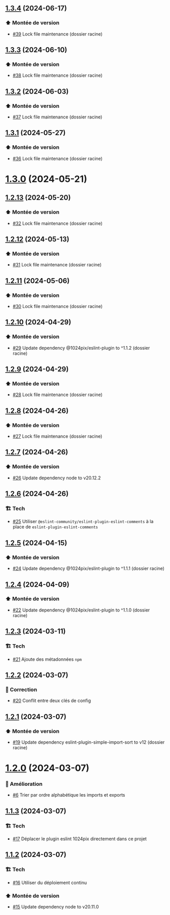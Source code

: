 ## [1.3.4](https://github.com/1024pix/eslint-config/compare/v1.3.3...v1.3.4) (2024-06-17)

### :arrow_up: Montée de version

- [#39](https://github.com/1024pix/eslint-config/pull/39) Lock file maintenance (dossier racine)

## [1.3.3](https://github.com/1024pix/eslint-config/compare/v1.3.2...v1.3.3) (2024-06-10)

### :arrow_up: Montée de version

- [#38](https://github.com/1024pix/eslint-config/pull/38) Lock file maintenance (dossier racine)

## [1.3.2](https://github.com/1024pix/eslint-config/compare/v1.3.1...v1.3.2) (2024-06-03)

### :arrow_up: Montée de version

- [#37](https://github.com/1024pix/eslint-config/pull/37) Lock file maintenance (dossier racine)

## [1.3.1](https://github.com/1024pix/eslint-config/compare/v1.3.0...v1.3.1) (2024-05-27)

### :arrow_up: Montée de version

- [#36](https://github.com/1024pix/eslint-config/pull/36) Lock file maintenance (dossier racine)

# [1.3.0](https://github.com/1024pix/eslint-config/compare/v1.2.13...v1.3.0) (2024-05-21)

## [1.2.13](https://github.com/1024pix/eslint-config/compare/v1.2.12...v1.2.13) (2024-05-20)

### :arrow_up: Montée de version

- [#32](https://github.com/1024pix/eslint-config/pull/32) Lock file maintenance (dossier racine)

## [1.2.12](https://github.com/1024pix/eslint-config/compare/v1.2.11...v1.2.12) (2024-05-13)

### :arrow_up: Montée de version

- [#31](https://github.com/1024pix/eslint-config/pull/31) Lock file maintenance (dossier racine)

## [1.2.11](https://github.com/1024pix/eslint-config/compare/v1.2.10...v1.2.11) (2024-05-06)

### :arrow_up: Montée de version

- [#30](https://github.com/1024pix/eslint-config/pull/30) Lock file maintenance (dossier racine)

## [1.2.10](https://github.com/1024pix/eslint-config/compare/v1.2.9...v1.2.10) (2024-04-29)

### :arrow_up: Montée de version

- [#29](https://github.com/1024pix/eslint-config/pull/29) Update dependency @1024pix/eslint-plugin to ^1.1.2 (dossier racine)

## [1.2.9](https://github.com/1024pix/eslint-config/compare/v1.2.8...v1.2.9) (2024-04-29)

### :arrow_up: Montée de version

- [#28](https://github.com/1024pix/eslint-config/pull/28) Lock file maintenance (dossier racine)

## [1.2.8](https://github.com/1024pix/eslint-config/compare/v1.2.7...v1.2.8) (2024-04-26)

### :arrow_up: Montée de version

- [#27](https://github.com/1024pix/eslint-config/pull/27) Lock file maintenance (dossier racine)

## [1.2.7](https://github.com/1024pix/eslint-config/compare/v1.2.6...v1.2.7) (2024-04-26)

### :arrow_up: Montée de version

- [#26](https://github.com/1024pix/eslint-config/pull/26) Update dependency node to v20.12.2

## [1.2.6](https://github.com/1024pix/eslint-config/compare/v1.2.5...v1.2.6) (2024-04-26)

### :building_construction: Tech

- [#25](https://github.com/1024pix/eslint-config/pull/25) Utiliser `@eslint-community/eslint-plugin-eslint-comments` à la place de `eslint-plugin-eslint-comments`

## [1.2.5](https://github.com/1024pix/eslint-config/compare/v1.2.4...v1.2.5) (2024-04-15)

### :arrow_up: Montée de version

- [#24](https://github.com/1024pix/eslint-config/pull/24) Update dependency @1024pix/eslint-plugin to ^1.1.1 (dossier racine)

## [1.2.4](https://github.com/1024pix/eslint-config/compare/v1.2.3...v1.2.4) (2024-04-09)

### :arrow_up: Montée de version

- [#22](https://github.com/1024pix/eslint-config/pull/22) Update dependency @1024pix/eslint-plugin to ^1.1.0 (dossier racine)

## [1.2.3](https://github.com/1024pix/eslint-config/compare/v1.2.2...v1.2.3) (2024-03-11)

### :building_construction: Tech

- [#21](https://github.com/1024pix/eslint-config/pull/21) Ajoute des métadonnées `npm`

## [1.2.2](https://github.com/1024pix/eslint-config/compare/v1.2.1...v1.2.2) (2024-03-07)

### :bug: Correction

- [#20](https://github.com/1024pix/eslint-config/pull/20) Conflit entre deux clés de config

## [1.2.1](https://github.com/1024pix/eslint-config/compare/v1.2.0...v1.2.1) (2024-03-07)

### :arrow_up: Montée de version

- [#19](https://github.com/1024pix/eslint-config/pull/19) Update dependency eslint-plugin-simple-import-sort to v12 (dossier racine)

# [1.2.0](https://github.com/1024pix/eslint-config/compare/v1.1.3...v1.2.0) (2024-03-07)

### :rocket: Amélioration

- [#6](https://github.com/1024pix/eslint-config/pull/6) Trier par ordre alphabétique les imports et exports

## [1.1.3](https://github.com/1024pix/eslint-config/compare/v1.1.2...v1.1.3) (2024-03-07)

### :building_construction: Tech

- [#17](https://github.com/1024pix/eslint-config/pull/17) Déplacer le plugin eslint 1024pix directement dans ce projet

## [1.1.2](https://github.com/1024pix/eslint-config/compare/v1.1.1...v1.1.2) (2024-03-07)

### :building_construction: Tech

- [#16](https://github.com/1024pix/eslint-config/pull/16) Utiliser du déploiement continu 

### :arrow_up: Montée de version

- [#15](https://github.com/1024pix/eslint-config/pull/15) Update dependency node to v20.11.0
